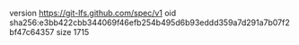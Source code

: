 version https://git-lfs.github.com/spec/v1
oid sha256:e3bb422cbb344069f46efb254b495d6b93eddd359a7d291a7b07f2bf47c64357
size 1715
